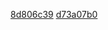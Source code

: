 [8d806c39](https://github.com/pokechu22/cuberite/commit/53ca88f0943038405b9c8c1bc7da0ce08d806c39)
[d73a07b0](https://github.com/pokechu22/cuberite/commit/d6e3426589d6b98aec225581fe59e4e3d73a07b0)
